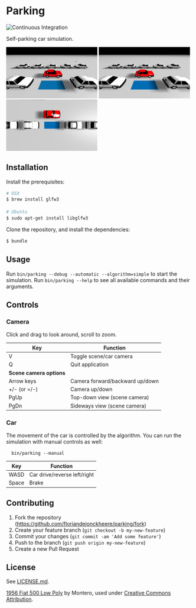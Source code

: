 # Parking

![Continuous Integration](https://github.com/floriandejonckheere/parking/workflows/Continuous%20Integration/badge.svg)

Self-parking car simulation.

<a href="https://github.com/floriandejonckheere/parking/raw/master/screenrecording0.gif"><img src="https://github.com/floriandejonckheere/parking/raw/master/screenrecording0.gif" width="49%" height="auto"></a>
<a href="https://github.com/floriandejonckheere/parking/raw/master/screenshot0.png"><img src="https://github.com/floriandejonckheere/parking/raw/master/screenshot0.png" width="49%" height="auto"></a>
<a href="https://github.com/floriandejonckheere/parking/raw/master/screenshot1.png"><img src="https://github.com/floriandejonckheere/parking/raw/master/screenshot1.png" width="49%" height="auto"></a>


## Installation

Install the prerequisites:

```sh
# OSX
$ brew install glfw3

# Ubuntu
$ sudo apt-get install libglfw3
```
Clone the repository, and install the dependencies:

```sh
$ bundle
```

## Usage

Run `bin/parking --debug --automatic --algorithm=simple` to start the simulation.
Run `bin/parking --help` to see all available commands and their arguments.

## Controls

### Camera

Click and drag to look around, scroll to zoom.

| **Key**                  | **Function**                    |
|--------------------------|---------------------------------|
| V                        | Toggle scene/car camera         |
| Q                        | Quit application                |
| **Scene camera options** |                                 |
| Arrow keys               | Camera forward/backward up/down |
| +/- (or =/-)             | Camera up/down                  |
| PgUp                     | Top-down view (scene camera)    |
| PgDn                     | Sideways view (scene camera)    |

### Car

The movement of the car is controlled by the algorithm.
You can run the simulation with manual controls as well:

```
  bin/parking --manual
```

| **Key**                  | **Function**                    |
|--------------------------|---------------------------------|
| WASD                     | Car drive/reverse left/right    |
| Space                    | Brake                           |

## Contributing

1. Fork the repository (<https://github.com/floriandejonckheere/parking/fork>)
2. Create your feature branch (`git checkout -b my-new-feature`)
3. Commit your changes (`git commit -am 'Add some feature'`)
4. Push to the branch (`git push origin my-new-feature`)
5. Create a new Pull Request

## License

See [LICENSE.md](LICENSE.md).

[1956 Fiat 500 Low Poly](https://skfb.ly/ooxzE) by Montero, used under [Creative Commons Attribution](http://creativecommons.org/licenses/by/4.0/).
